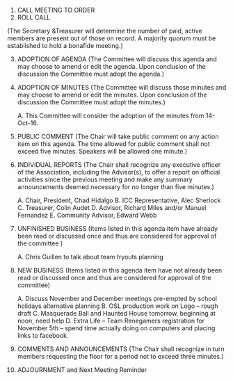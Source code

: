 1. CALL MEETING TO ORDER
2. ROLL CALL
	
(The Secretary &Treasurer will determine the number of paid, active members are present out of those on record. A majority quorum must be established to hold a bonafide meeting.)

3. ADOPTION OF AGENDA 
(The Committee will discuss this agenda and may choose to amend or edit the agenda. Upon conclusion of the discussion the Committee must adopt the agenda.) 

4. ADOPTION OF MINUTES 
(The Committee will discuss those minutes and may choose to amend or edit the minutes. Upon conclusion of the discussion the Committee must adopt the minutes.)

	A. This Committee will consider the adoption of the minutes from 14-Oct-16.
	
5. PUBLIC COMMENT 
(The Chair will take public comment on any action item on this agenda. The time allowed for public comment shall not exceed five minutes. Speakers will be allowed one minute.)

6. INDIVIDUAL REPORTS 
(The Chair shall recognize any executive officer of the Association, including the Advisor(s), to offer a report on official activities since the previous meeting and make any summary announcements deemed necessary for no longer than five minutes.)

	A. Chair, President, Chad Hidalgo
	B. ICC Representative, Alec Sherlock
	C. Treasurer, Colin Audet
	D. Advisor, Richard Miles and/or Manuel Fernandez 
	E. Community Advisor, Edward Webb
	
7. UNFINISHED BUSINESS 
(Items listed in this agenda item have already been read or discussed once and thus are considered for approval of the committee )

	A. Chris Guillen to talk about team tryouts planning
	
8. NEW BUSINESS 
(Items listed in this agenda item have not already been read or discussed once and thus are considered for approval of the committee)

	A. Discuss November and December meetings pre-empted by school holidays alternative planning
	B. OSL production work on Logo – rough draft
	C. Masquerade Ball and Haunted House tomorrow, beginning at noon, need help
	D. Extra Life – Team Renegamers registration for November 5th – spend time actually doing on computers and placing links to facebook. 
	
9. COMMENTS AND ANNOUNCEMENTS
(The Chair shall recognize in turn members requesting the floor for a period not to exceed three minutes.)

10. ADJOURNMENT and Next Meeting Reminder 
